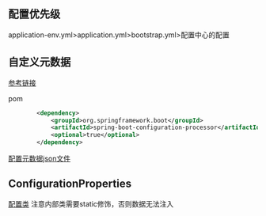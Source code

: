 
## 配置优先级
application-env.yml>application.yml>bootstrap.yml>配置中心的配置

## 自定义元数据
[参考链接](https://juejin.im/post/5d6a3250518825618e67a4a9)

pom
```xml
        <dependency>
            <groupId>org.springframework.boot</groupId>
            <artifactId>spring-boot-configuration-processor</artifactId>
            <optional>true</optional>
        </dependency>
```

[配置元数据json文件](src\main\resources\META-INF\additional-spring-configuration-metadata.json)

## ConfigurationProperties
[配置类](src\main\java\cn\wangjie\user\config\DataConfig.java)
注意内部类需要static修饰，否则数据无法注入

